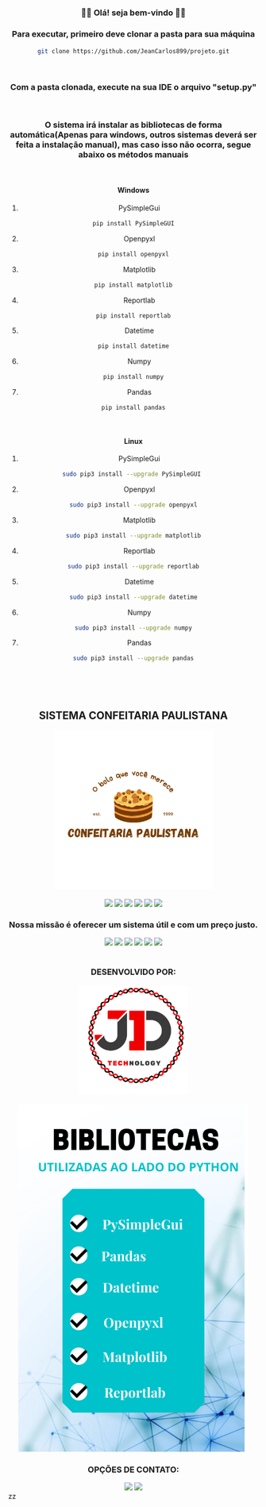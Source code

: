 <div align="center">
<h3>👋🏼 Olá! seja bem-vindo 👋🏼 </h3>

### Para executar, primeiro deve clonar a pasta para sua máquina
```bash
git clone https://github.com/JeanCarlos899/projeto.git
```
<br>

### Com a pasta clonada, execute na sua IDE o arquivo "setup.py"
<br>

### O sistema irá instalar as bibliotecas de forma automática(Apenas para windows, outros sistemas deverá ser feita a instalação manual), mas caso isso não ocorra, segue abaixo os métodos manuais
<br>

#### Windows
1. PySimpleGui
```bash
pip install PySimpleGUI
```
2. Openpyxl
```bash
pip install openpyxl
```
3. Matplotlib
```bash
pip install matplotlib
```
4. Reportlab
```bash
pip install reportlab
```
5. Datetime
```bash
pip install datetime
```
6. Numpy
```bash
pip install numpy
```
7. Pandas
```bash
pip install pandas
```
<br>

#### Linux
1. PySimpleGui
```bash
sudo pip3 install --upgrade PySimpleGUI 
```
2. Openpyxl
```bash
sudo pip3 install --upgrade openpyxl
```
3. Matplotlib
```bash
sudo pip3 install --upgrade matplotlib
```
4. Reportlab
```bash
sudo pip3 install --upgrade reportlab
```
5. Datetime
```bash
sudo pip3 install --upgrade datetime
```
6. Numpy
```bash
sudo pip3 install --upgrade numpy
```
7. Pandas
```bash
sudo pip3 install --upgrade pandas
```

</div>
<div align="center">
<br>
<br>
<br>
<h2><b>SISTEMA CONFEITARIA PAULISTANA</b></h2>
<img src="Design/Images/logo.png" width="320">
<br>
<br>
<img src="https://media.giphy.com/media/H6PNB75ZvYUDZmREn3/giphy.gif" width="80">
<img src="https://media.giphy.com/media/H6PNB75ZvYUDZmREn3/giphy.gif" width="80">
<img src="https://media.giphy.com/media/H6PNB75ZvYUDZmREn3/giphy.gif" width="80">
<img src="https://media.giphy.com/media/H6PNB75ZvYUDZmREn3/giphy.gif" width="80">
<img src="https://media.giphy.com/media/H6PNB75ZvYUDZmREn3/giphy.gif" width="80">
<img src="https://media.giphy.com/media/H6PNB75ZvYUDZmREn3/giphy.gif" width="80">
<h3><b>Nossa missão é oferecer um sistema útil e com um preço justo.</b></h3>
<img src="https://media.giphy.com/media/H6PNB75ZvYUDZmREn3/giphy.gif" width="80">
<img src="https://media.giphy.com/media/H6PNB75ZvYUDZmREn3/giphy.gif" width="80">
<img src="https://media.giphy.com/media/H6PNB75ZvYUDZmREn3/giphy.gif" width="80">
<img src="https://media.giphy.com/media/H6PNB75ZvYUDZmREn3/giphy.gif" width="80">
<img src="https://media.giphy.com/media/H6PNB75ZvYUDZmREn3/giphy.gif" width="80">
<img src="https://media.giphy.com/media/H6PNB75ZvYUDZmREn3/giphy.gif" width="80">
<br>
<br>
<h3><b>DESENVOLVIDO POR: </b></h3> 
<img src="Design/Images/logo_jd.png" width="220">
<br>
<br>
<img src="Design/Images/art_readme.png" width="464" height="700">
<br>
<h3><b>OPÇÕES DE CONTATO:</b></h3>   
<a href="mailto:jdtechnology56@gmail.com" alt="Gmail"><img src="https://img.shields.io/badge/-Gmail-FF0000?style=for-the-badge&labelColor=FF0000&logo=gmail&logoColor=white"/></a>
<a href="https://www.linkedin.com/in/jd-technology-485834228/" alt="Linkedin"><img src="https://img.shields.io/badge/linkedin-linkedin-blue?style=for-the-badge&labelColor=0076b3&logo=linkedin&logoColor=white"/></a></div>zz